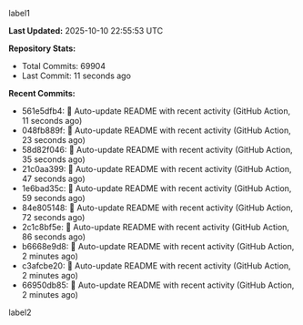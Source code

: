 
label1 
<!-- ACTIVITY_START -->
**Last Updated:** 2025-10-10 22:55:53 UTC

**Repository Stats:**
- Total Commits: 69904
- Last Commit: 11 seconds ago

**Recent Commits:**
- 561e5dfb4: 🤖 Auto-update README with recent activity (GitHub Action, 11 seconds ago)
- 048fb889f: 🤖 Auto-update README with recent activity (GitHub Action, 23 seconds ago)
- 58d82f046: 🤖 Auto-update README with recent activity (GitHub Action, 35 seconds ago)
- 21c0aa399: 🤖 Auto-update README with recent activity (GitHub Action, 47 seconds ago)
- 1e6bad35c: 🤖 Auto-update README with recent activity (GitHub Action, 59 seconds ago)
- 84e805148: 🤖 Auto-update README with recent activity (GitHub Action, 72 seconds ago)
- 2c1c8bf5e: 🤖 Auto-update README with recent activity (GitHub Action, 86 seconds ago)
- b6668e9d8: 🤖 Auto-update README with recent activity (GitHub Action, 2 minutes ago)
- c3afcbe20: 🤖 Auto-update README with recent activity (GitHub Action, 2 minutes ago)
- 66950db85: 🤖 Auto-update README with recent activity (GitHub Action, 2 minutes ago)
<!-- ACTIVITY_END -->

label2
